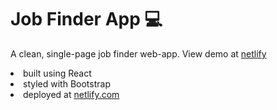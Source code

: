 # Job Finder App 💻
A clean, single-page job finder web-app. View demo at <a href="https://job-finder-app-ikk.netlify.app/">netlify</a>
<li>built using React</li>
<li>styled with Bootstrap</li>
<li>deployed at <a href="https://job-finder-app-ikk.netlify.app/">netlify.com</a></li>

